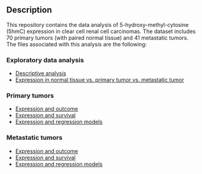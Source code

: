 ## Description
This repository contains the data analysis of 5-hydroxy-methyl-cytosine (5hmC) expression in clear cell renal cell carcinomas. The dataset includes 70 primary tumors (with paired normal tissue) and 41 metastatic tumors. The files associated with this analysis are the following:

### Exploratory data analysis
* [Descriptive analysis](https://github.com/alcideschaux/5hmC-Kidney/blob/master/Data_Analysis/01_K5.md)
* [Expression in normal tissue vs. primary tumor vs. metastatic tumor](https://github.com/alcideschaux/5hmC-Kidney/blob/master/Data_Analysis/02_K5.md)

### Primary tumors
* [Expression and outcome](https://github.com/alcideschaux/5hmC-Kidney/blob/master/Data_Analysis/03_K5.md)
* [Expression and survival](https://github.com/alcideschaux/5hmC-Kidney/blob/master/Data_Analysis/05_K5.md)
* [Expression and regression models]()

### Metastatic tumors
* [Expression and outcome](https://github.com/alcideschaux/5hmC-Kidney/blob/master/Data_Analysis/04_K5.md)
* [Expression and survival](https://github.com/alcideschaux/5hmC-Kidney/blob/master/Data_Analysis/06_K5.md)
* [Expression and regression models]()
